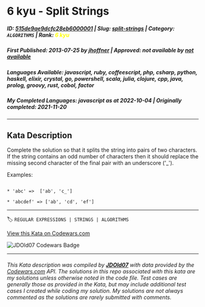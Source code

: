 # 6 kyu - Split Strings

##### **ID**: [515de9ae9dcfc28eb6000001](https://www.codewars.com/kata/515de9ae9dcfc28eb6000001) | **Slug**: [split-strings](https://www.codewars.com/kata/515de9ae9dcfc28eb6000001) | **Category**: `ALGORITHMS` | **Rank**: <span style="color:yellow">6 kyu</span>

##### **First Published**: 2013-07-25 ***by*** [jhoffner](https://www.codewars.com/users/jhoffner) | **Approved**: *not available* ***by*** [*not available*](*https://www.codewars.com*)

##### **Languages Available**: javascript, ruby, coffeescript, php, csharp, python, haskell, elixir, crystal, go, powershell, scala, julia, clojure, cpp, java, prolog, groovy, rust, cobol, factor

##### **My Completed Languages**: javascript ***as at*** 2022-10-04 | **Originally completed**: 2021-11-20

---

## Kata Description


Complete the solution so that it splits the string into pairs of two characters.  If the string contains an odd number of characters then it should replace the missing second character of the final pair with an underscore ('_').



Examples:

```

* 'abc' =>  ['ab', 'c_']

* 'abcdef' => ['ab', 'cd', 'ef']

```



---


🏷 `REGULAR EXPRESSIONS | STRINGS | ALGORITHMS`


[View this Kata on Codewars.com](https://www.codewars.com/kata/515de9ae9dcfc28eb6000001)

![](https://www.codewars.com/users/jdold07/badges/large "JDOld07 Codewars Badge")

---

###### *This Kata description was compiled by [**JDOld07**](https://tpstech.dev) with data provided by the [Codewars.com](https://www.codewars.com) API.  The solutions in this repo associated with this kata are my solutions unless otherwise noted in the code file.  Test cases are generally those as provided in the Kata, but may include additional test cases I created while coding my solution.  My solutions are not always commented as the solutions are rarely submitted with comments.*
